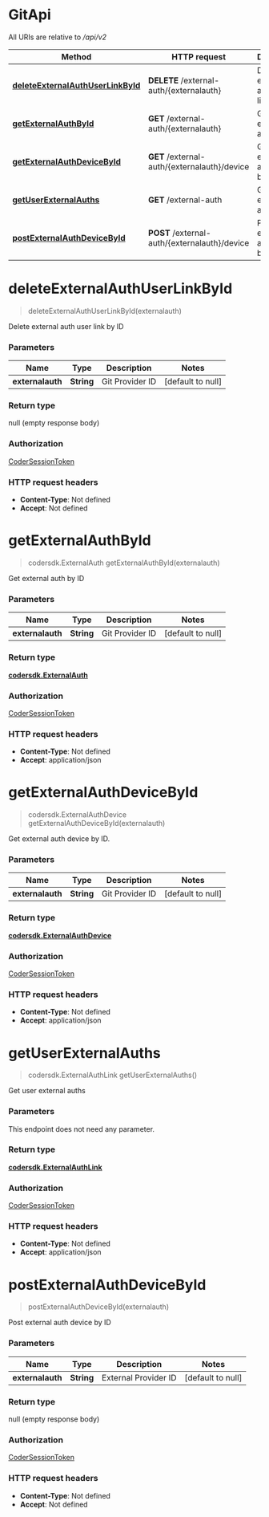 # GitApi


All URIs are relative to */api/v2*

| Method | HTTP request | Description |
|------------- | ------------- | -------------|
| [**deleteExternalAuthUserLinkById**](GitApi.md#deleteExternalAuthUserLinkById) | **DELETE** /external-auth/{externalauth} | Delete external auth user link by ID |
| [**getExternalAuthById**](GitApi.md#getExternalAuthById) | **GET** /external-auth/{externalauth} | Get external auth by ID |
| [**getExternalAuthDeviceById**](GitApi.md#getExternalAuthDeviceById) | **GET** /external-auth/{externalauth}/device | Get external auth device by ID. |
| [**getUserExternalAuths**](GitApi.md#getUserExternalAuths) | **GET** /external-auth | Get user external auths |
| [**postExternalAuthDeviceById**](GitApi.md#postExternalAuthDeviceById) | **POST** /external-auth/{externalauth}/device | Post external auth device by ID |


<a name="deleteExternalAuthUserLinkById"></a>
# **deleteExternalAuthUserLinkById**
> deleteExternalAuthUserLinkById(externalauth)

Delete external auth user link by ID

### Parameters

|Name | Type | Description  | Notes |
|------------- | ------------- | ------------- | -------------|
| **externalauth** | **String**| Git Provider ID | [default to null] |

### Return type

null (empty response body)

### Authorization

[CoderSessionToken](../README.md#CoderSessionToken)

### HTTP request headers

- **Content-Type**: Not defined
- **Accept**: Not defined

<a name="getExternalAuthById"></a>
# **getExternalAuthById**
> codersdk.ExternalAuth getExternalAuthById(externalauth)

Get external auth by ID

### Parameters

|Name | Type | Description  | Notes |
|------------- | ------------- | ------------- | -------------|
| **externalauth** | **String**| Git Provider ID | [default to null] |

### Return type

[**codersdk.ExternalAuth**](../Models/codersdk.ExternalAuth.md)

### Authorization

[CoderSessionToken](../README.md#CoderSessionToken)

### HTTP request headers

- **Content-Type**: Not defined
- **Accept**: application/json

<a name="getExternalAuthDeviceById"></a>
# **getExternalAuthDeviceById**
> codersdk.ExternalAuthDevice getExternalAuthDeviceById(externalauth)

Get external auth device by ID.

### Parameters

|Name | Type | Description  | Notes |
|------------- | ------------- | ------------- | -------------|
| **externalauth** | **String**| Git Provider ID | [default to null] |

### Return type

[**codersdk.ExternalAuthDevice**](../Models/codersdk.ExternalAuthDevice.md)

### Authorization

[CoderSessionToken](../README.md#CoderSessionToken)

### HTTP request headers

- **Content-Type**: Not defined
- **Accept**: application/json

<a name="getUserExternalAuths"></a>
# **getUserExternalAuths**
> codersdk.ExternalAuthLink getUserExternalAuths()

Get user external auths

### Parameters
This endpoint does not need any parameter.

### Return type

[**codersdk.ExternalAuthLink**](../Models/codersdk.ExternalAuthLink.md)

### Authorization

[CoderSessionToken](../README.md#CoderSessionToken)

### HTTP request headers

- **Content-Type**: Not defined
- **Accept**: application/json

<a name="postExternalAuthDeviceById"></a>
# **postExternalAuthDeviceById**
> postExternalAuthDeviceById(externalauth)

Post external auth device by ID

### Parameters

|Name | Type | Description  | Notes |
|------------- | ------------- | ------------- | -------------|
| **externalauth** | **String**| External Provider ID | [default to null] |

### Return type

null (empty response body)

### Authorization

[CoderSessionToken](../README.md#CoderSessionToken)

### HTTP request headers

- **Content-Type**: Not defined
- **Accept**: Not defined


